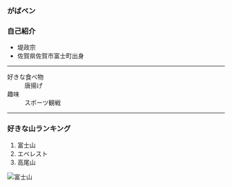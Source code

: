 ### がばベン 
### 自己紹介
* 堤政宗
 * 佐賀県佐賀市富士町出身

***

<dl>
  <dt>好きな食べ物</dt>
  <dd>唐揚げ</dd>
  <dt>趣味</dt>
  <dd>スポーツ観戦</dd>
</dl> 

***

### 好きな山ランキング 
 1. 富士山
 2. エベレスト
 3. 高尾山


![富士山](https://free-materials.com/adm/wp-content/uploads/2018/04/adpDSC_7568-750x500.jpg "富士山")